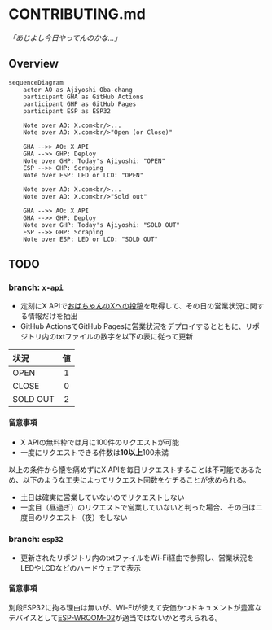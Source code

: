 # CONTRIBUTING.md

*「あじよし今日やってんのかな…」*

## Overview

```mermaid
sequenceDiagram
    actor AO as Ajiyoshi Oba-chang
    participant GHA as GitHub Actions
    participant GHP as GitHub Pages
    participant ESP as ESP32

    Note over AO: X.com<br/>...
    Note over AO: X.com<br/>"Open (or Close)"

    GHA -->> AO: X API
    GHA -->> GHP: Deploy
    Note over GHP: Today's Ajiyoshi: "OPEN"
    ESP -->> GHP: Scraping
    Note over ESP: LED or LCD: "OPEN"

    Note over AO: X.com<br/>...
    Note over AO: X.com<br/>"Sold out"

    GHA -->> AO: X API
    GHA -->> GHP: Deploy
    Note over GHP: Today's Ajiyoshi: "SOLD OUT"
    ESP -->> GHP: Scraping
    Note over ESP: LED or LCD: "SOLD OUT"
```

## TODO

### branch: `x-api`

- 定刻にX APIで[おばちゃんのXへの投稿](https://x.com/ajiyoshiver2)を取得して、その日の営業状況に関する情報だけを抽出
- GitHub ActionsでGitHub Pagesに営業状況をデプロイするとともに、リポジトリ内のtxtファイルの数字を以下の表に従って更新

| 状況      | 値 |
|:----------|:--:|
| OPEN      | 1  |
| CLOSE     | 0  |
| SOLD OUT  | 2  |

#### 留意事項

- X APIの無料枠では月に100件のリクエストが可能
- 一度にリクエストできる件数は**10以上**100未満

以上の条件から懐を痛めずにX APIを毎日リクエストすることは不可能であるため、以下のような工夫によってリクエスト回数をケチることが求められる。

- 土日は確実に営業していないのでリクエストしない
- 一度目（昼過ぎ）のリクエストで営業していないと判った場合、その日は二度目のリクエスト（夜）をしない

### branch: `esp32`

- 更新されたリポジトリ内のtxtファイルをWi-Fi経由で参照し、営業状況をLEDやLCDなどのハードウェアで表示

#### 留意事項

別段ESP32に拘る理由は無いが、Wi-Fiが使えて安価かつドキュメントが豊富なデバイスとして[ESP-WROOM-02](https://akizukidenshi.com/catalog/g/g112236/)が適当ではないかと考えられる。